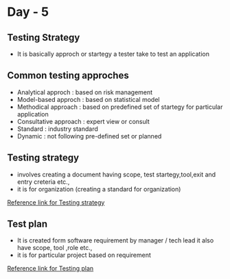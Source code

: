 # Day - 5

## Testing Strategy

- It is basically approch or startegy a tester take to test an application

## Common testing approches

- Analytical approch : based on risk management
- Model-based approch : based on statistical model
- Methodical approach  : based on predefined set of startegy for particular application
- Consultative approach : expert view or consult
- Standard  : industry standard
- Dynamic : not following pre-defined set or planned

## Testing strategy

- involves creating a document having scope, test startegy,tool,exit and entry creteria etc.,
- it is for organization (creating a standard for organization)

[Reference link for Testing strategy](https://artoftesting.com/test-strategy-document-template)


## Test plan

- It is created form software requirement by manager / tech lead it also have scope, tool ,role etc.,
- it is for particular project based on requirement

[Reference link for Testing plan](https://artoftesting.com/test-plan-document-template)